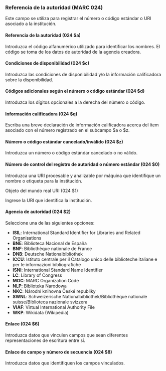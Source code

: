 ### Referencia de la autoridad (MARC 024)
Este campo se utiliza para registrar el número o código estándar o URI asociado a la institución.

#### Referencia de la autoridad (024 $a)
Introduzca el código alfanumérico utilizado para identificar los nombres. El código se toma de los datos de autoridad de la agencia creadora.  

#### Condiciones de disponibilidad (024 $c)
Introduzca las condiciones de disponibilidad y/o la información calificadora sobre la disponibilidad.  

#### Códigos adicionales según el número o código estándar (024 $d)
Introduzca los dígitos opcionales a la derecha del número o código.  

#### Información calificadora (024 $q)
Escriba una breve declaración de información calificadora acerca del ítem asociado con el número registrado en el subcampo $a o $z.  

#### Número o código estándar cancelado/inválido (024 $z)
Introduzca un número o código estándar cancelado o no válido.  

#### Número de control del registro de autoridad o número estándar (024 $0)
Introduzca una URI procesable y analizable por máquina que identifique un nombre o etiqueta para la institución.  

Objeto del mundo real URI (024 $1)

Ingrese la URI que identifica la institución.

#### Agencia de autoridad (024 $2)
Seleccione una de las siguientes opciones:
- **ISIL**: International Standard Identifier for Libraries and Related Organisations
- **BNE**: Biblioteca Nacional de España
- **BNF**: Bibliothèque nationale de France
- **DNB**: Deutsche Nationalbibliothek
- **ICCU**: Istituto centrale per il Catalogo unico delle biblioteche italiane e per le informazioni bibliografiche
- **ISNI**: International Standard Name Identifier
- **LC**: Library of Congress
- **MOC**: MARC Organization Code
- **NLP**: Biblioteka Narodowa
- **NKC**: Národní knihovna České republiky
- **SWNL**: Schweizerische Nationalbibliothek/Bibliothèque nationale suisse/Biblioteca nazionale svizzera
- **VIAF**: Virtual International Authority File
- **WKP**: Wikidata (Wikipedia)  

#### Enlace (024 $6)
Introduzca datos que vinculen campos que sean diferentes representaciones de escritura entre sí.

#### Enlace de campo y número de secuencia (024 $8)
Introduzca datos que identifiquen los campos vinculados.
